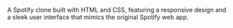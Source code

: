 A Spotify clone built with HTML and CSS, featuring a responsive design and a sleek user interface that mimics the original Spotify web app.

